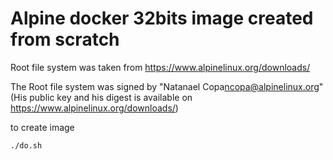 # Alpine docker 32bits image created from scratch

Root file system was taken from https://www.alpinelinux.org/downloads/

The Root file system was signed by "Natanael Copa<ncopa@alpinelinux.org>"
(His public key and his digest is available on https://www.alpinelinux.org/downloads/)

to create image
```
./do.sh
```
